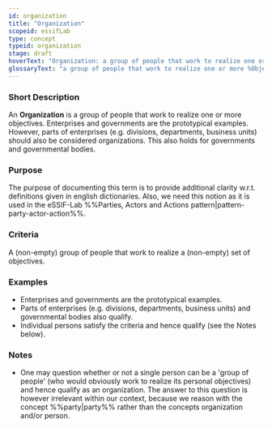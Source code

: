 ```yaml
---
id: organization
title: "Organization"
scopeid: essifLab
type: concept
typeid: organization
stage: draft
hoverText: "Organization: a group of people that work to realize one or more Objectives."
glossaryText: "a group of people that work to realize one or more %Objectives%."
---
```


### Short Description
<!--REQUIRED--in 1-3 sentences that describe the concept to a layperson with reasonable accuracy.-->
An **Organization** is a group of people that work to realize one or more objectives. Enterprises and governments are the prototypical examples. However, parts of enterprises (e.g. divisions, departments, business units) should also be considered organizations. This also holds for governments and governmental bodies.

### Purpose
<!--Describe why the concept is needed. What purposes does it serve? What can you do with it that you cannot do (as well) without it? What objectives does it help realize? Why is this concept relevant within its scope of definition?-->
The purpose of documenting this term is to provide additional clarity w.r.t. definitions given in english dictionaries. Also, we need this notion as it is used in the eSSIF-Lab %%Parties, Actors and Actions pattern|pattern-party-actor-action%%.

### Criteria
A (non-empty) group of people that work to realize a (non-empty) set of objectives.

### Examples
<!--Provide a few sentences in which you give examples that obviously qualify as instances of `<New Term>`, and that do NOT obviously qualify. Also, provide examples that are not (so) obvious, but help users to better understand its intension.-->
- Enterprises and governments are the prototypical examples.
- Parts of enterprises (e.g. divisions, departments, business units) and governmental bodies also qualify.
- Individual persons satisfy the criteria and hence qualify (see the Notes below). 

### Notes
<!--This (optional) section is the place to put anything for which there is no other good place to put it.-->
- One may question whether or not a single person can be a 'group of people' (who would obviously work to realize its personal objectives) and hence qualify as an organization. The answer to this question is however irrelevant within our context, because we reason with the concept %%party|party%% rather than the concepts organization and/or person.
